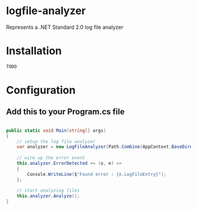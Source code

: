 # logfile-analyzer
Represents a .NET Standard 2.0 log file analyzer

# Installation
```cmd
TODO
```

# Configuration

## Add this to your Program.cs file
```C#

public static void Main(string[] args)
{
	// setup the log file analyzer
	var analyzer = new LogFileAnalyzer(Path.Combine(AppContext.BaseDirectory, "YourLogDirectory"), new List<string> { ".log" });
	
	// wire up the error event
	this.analyzer.ErrorDetected += (o, e) =>
	{
		Console.WriteLine($"Found error : {e.LogFileEntry}");
	};
	
	// start analyzing files
	this.analyzer.Analyze();
}

```
